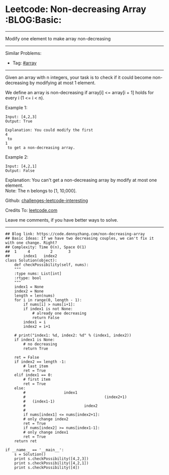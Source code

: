 
# Leetcode: Non-decreasing Array     :BLOG:Basic:

---

Modify one element to make array non-decreasing  

---

Similar Problems:  

-   Tag: [#array](https://code.dennyzhang.com/tag/array)

---

Given an array with n integers, your task is to check if it could become non-decreasing by modifying at most 1 element.  

We define an array is non-decreasing if array[i] <= array[i + 1] holds for every i (1 <= i < n).  

Example 1:  

    Input: [4,2,3]
    Output: True
    
    Explanation: You could modify the first 
    4
     to 
    1
     to get a non-decreasing array.

Example 2:  

    Input: [4,2,1]
    Output: False

Explanation: You can't get a non-decreasing array by modify at most one element.  
Note: The n belongs to [1, 10,000].  

Github: [challenges-leetcode-interesting](https://github.com/DennyZhang/challenges-leetcode-interesting/tree/master/problems/non-decreasing-array)  

Credits To: [leetcode.com](https://leetcode.com/problems/non-decreasing-array/description/)  

Leave me comments, if you have better ways to solve.  

---

    ## Blog link: https://code.dennyzhang.com/non-decreasing-array
    ## Basic Ideas: If we have two decreasing couples, we can't fix it with one change. Right?
    ## Complexity: Time O(n), Space O(1)
    ##  1     4         2       3
    ##      index1   index2
    class Solution(object):
        def checkPossibility(self, nums):
    	"""
    	:type nums: List[int]
    	:rtype: bool
    	"""
    	index1 = None
    	index2 = None
    	length = len(nums)
    	for i in range(0, length - 1):
    	    if nums[i] > nums[i+1]:
    		if index1 is not None:
    		    # already one decreasing
    		    return False
    		index1 = i
    		index2 = i+1
    
    	# print("index1: %d, index2: %d" % (index1, index2))
    	if index1 is None:
    	    # no decreasing 
    	    return True
    
    	ret = False
    	if index2 == length -1:
    	    # last item
    	    ret = True
    	elif index1 == 0:
    	    # first item
    	    ret = True
    	else:
    	    #                 index1
    	    #                                   (index2+1)
    	    #   (index1-1)          
    	    #                          index2       
    	    #
    	    if nums[index1] <= nums[index2+1]:
    		# only change index2
    		ret = True
    	    if nums[index2] >= nums[index1-1]:
    		# only change index1
    		ret = True
    	return ret
    
    if __name__ == '__main__':
        s = Solution()
        print s.checkPossibility([4,2,3])
        print s.checkPossibility([4,2,1])
        print s.checkPossibility([4])

